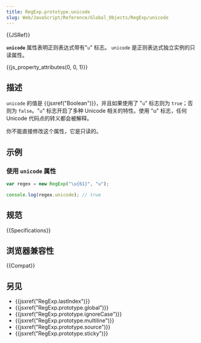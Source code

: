 ```yaml
---
title: RegExp.prototype.unicode
slug: Web/JavaScript/Reference/Global_Objects/RegExp/unicode
---
```


{{JSRef}}

**`unicode`** 属性表明正则表达式带有"`u`" 标志。 `unicode` 是正则表达式独立实例的只读属性。

{{js_property_attributes(0, 0, 1)}}

## 描述

`unicode` 的值是 {{jsxref("Boolean")}}，并且如果使用了 "`u`" 标志则为 `true`；否则为 `false`。"`u`" 标志开启了多种 Unicode 相关的特性。使用 "u" 标志，任何 Unicode 代码点的转义都会被解释。

你不能直接修改这个属性，它是只读的。

## 示例

### 使用 `unicode` 属性

```js
var regex = new RegExp("\u{61}", "u");

console.log(regex.unicode); // true
```

## 规范

{{Specifications}}

## 浏览器兼容性

{{Compat}}

## 另见

- {{jsxref("RegExp.lastIndex")}}
- {{jsxref("RegExp.prototype.global")}}
- {{jsxref("RegExp.prototype.ignoreCase")}}
- {{jsxref("RegExp.prototype.multiline")}}
- {{jsxref("RegExp.prototype.source")}}
- {{jsxref("RegExp.prototype.sticky")}}
